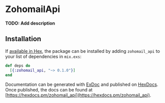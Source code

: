 # ZohomailApi

**TODO: Add description**

## Installation

If [available in Hex](https://hex.pm/docs/publish), the package can be installed
by adding `zohomail_api` to your list of dependencies in `mix.exs`:

```elixir
def deps do
  [{:zohomail_api, "~> 0.1.0"}]
end
```

Documentation can be generated with [ExDoc](https://github.com/elixir-lang/ex_doc)
and published on [HexDocs](https://hexdocs.pm). Once published, the docs can
be found at [https://hexdocs.pm/zohomail_api](https://hexdocs.pm/zohomail_api).


